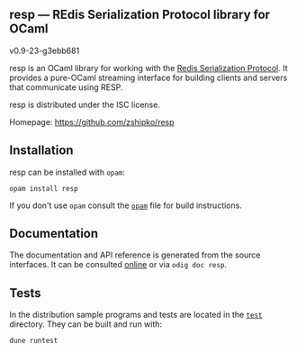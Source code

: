 resp — REdis Serialization Protocol library for OCaml
-------------------------------------------------------------------------------
v0.9-23-g3ebb681

resp is an OCaml library for working with the [Redis Serialization Protocol](https://redis.io/topics/protocol).
It provides a pure-OCaml streaming interface for building clients and servers that communicate using RESP.

resp is distributed under the ISC license.

Homepage: https://github.com/zshipko/resp

## Installation

resp can be installed with `opam`:

    opam install resp

If you don't use `opam` consult the [`opam`](opam) file for build
instructions.

## Documentation

The documentation and API reference is generated from the source
interfaces. It can be consulted [online][doc] or via `odig doc
resp`.

[doc]: https://zshipko.github.io/resp

## Tests

In the distribution sample programs and tests are located in the
[`test`](test) directory. They can be built and run
with:

    dune runtest
